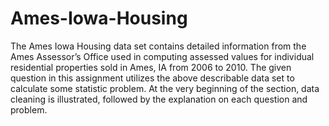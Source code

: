 # Ames-Iowa-Housing
The Ames Iowa Housing data set contains detailed information from the Ames Assessor’s Office used in computing assessed values for individual residential properties sold in Ames, IA from 2006 to 2010. The given question in this assignment utilizes the above describable data set to calculate some statistic problem. At the very beginning of the section, data cleaning is illustrated, followed by the explanation on each question and problem.
